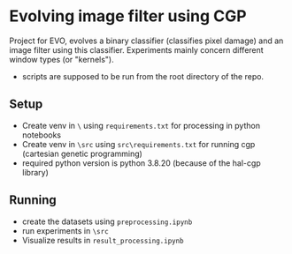 # Evolving image filter using CGP
Project for EVO, evolves a binary classifier (classifies pixel damage) and an image filter using this classifier. 
Experiments mainly concern different window types (or "kernels").

- scripts are supposed to be run from the root directory of the repo.

## Setup
- Create venv in `\` using `requirements.txt` for processing in python notebooks
- Create venv in `\src` using `src\requirements.txt` for running cgp (cartesian genetic programming)
- required python version is python 3.8.20 (because of the hal-cgp library)

## Running
- create the datasets using `preprocessing.ipynb`
- run experiments in `\src`
- Visualize results in `result_processing.ipynb`